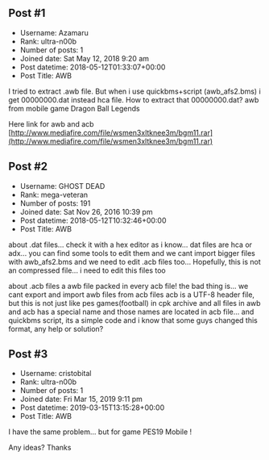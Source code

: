 ## Post #1
- Username: Azamaru
- Rank: ultra-n00b
- Number of posts: 1
- Joined date: Sat May 12, 2018 9:20 am
- Post datetime: 2018-05-12T01:33:07+00:00
- Post Title: AWB

I tried to extract .awb file. But when i use quickbms+script (awb_afs2.bms) i get 00000000.dat instead hca file. How to extract that 00000000.dat?
awb from mobile game Dragon Ball Legends

Here link for awb and acb [http://www.mediafire.com/file/wsmen3xltknee3m/bgm11.rar](http://www.mediafire.com/file/wsmen3xltknee3m/bgm11.rar)
## Post #2
- Username: GHOST DEAD
- Rank: mega-veteran
- Number of posts: 191
- Joined date: Sat Nov 26, 2016 10:39 pm
- Post datetime: 2018-05-12T10:32:46+00:00
- Post Title: AWB

about .dat files... check it with a hex editor
as i know... dat files are hca or adx... you can find some tools to edit them
and we cant import bigger files with awb_afs2.bms
and we need to edit .acb files too...
Hopefully, this is not an compressed file...
i need to edit this files too

about .acb files
a awb file packed in every acb file! the bad thing is... we cant export and import awb files from acb files
acb is a UTF-8 header file, but this is not just like pes games(football) in cpk archive
and all files in awb and acb has a special name and those names are located in acb file... and quickbms script, its a simple code and i know that some guys changed this format, any help or solution?
## Post #3
- Username: cristobital
- Rank: ultra-n00b
- Number of posts: 1
- Joined date: Fri Mar 15, 2019 9:11 pm
- Post datetime: 2019-03-15T13:15:28+00:00
- Post Title: AWB

I have the same problem... but for game PES19 Mobile !

Any ideas? Thanks

